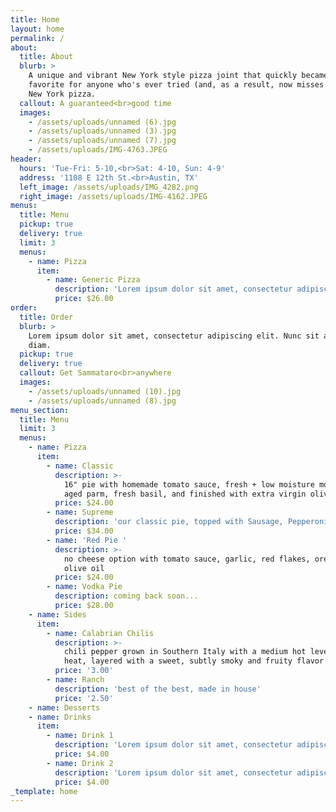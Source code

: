 ```yaml
---
title: Home
layout: home
permalink: /
about:
  title: About
  blurb: >
    A unique and vibrant New York style pizza joint that quickly became a
    favorite for anyone who's ever tried (and, as a result, now misses dearly)
    New York pizza.
  callout: A guaranteed<br>good time
  images:
    - /assets/uploads/unnamed (6).jpg
    - /assets/uploads/unnamed (3).jpg
    - /assets/uploads/unnamed (7).jpg
    - /assets/uploads/IMG-4763.JPEG
header:
  hours: 'Tue-Fri: 5-10,<br>Sat: 4-10, Sun: 4-9'
  address: '1108 E 12th St.<br>Austin, TX'
  left_image: /assets/uploads/IMG_4282.png
  right_image: /assets/uploads/IMG-4162.JPEG
menus:
  title: Menu
  pickup: true
  delivery: true
  limit: 3
  menus:
    - name: Pizza
      item:
        - name: Generic Pizza
          description: 'Lorem ipsum dolor sit amet, consectetur adipiscing elit.'
          price: $26.00
order:
  title: Order
  blurb: >
    Lorem ipsum dolor sit amet, consectetur adipiscing elit. Nunc sit amet nisl
    diam.
  pickup: true
  delivery: true
  callout: Get Sammataro<br>anywhere
  images:
    - /assets/uploads/unnamed (10).jpg
    - /assets/uploads/unnamed (8).jpg
menu_section:
  title: Menu
  limit: 3
  menus:
    - name: Pizza
      item:
        - name: Classic
          description: >-
            16" pie with homemade tomato sauce, fresh + low moisture mozzarella,
            aged parm, fresh basil, and finished with extra virgin olive oil
          price: $24.00
        - name: Supreme
          description: 'our classic pie, topped with Sausage, Pepperoni, Mushroom, & Shallot'
          price: $34.00
        - name: 'Red Pie '
          description: >-
            no cheese option with tomato sauce, garlic, red flakes, oregano,
            olive oil
          price: $24.00
        - name: Vodka Pie
          description: coming back soon...
          price: $28.00
    - name: Sides
      item:
        - name: Calabrian Chilis
          description: >-
            chili pepper grown in Southern Italy with a medium hot level of
            heat, layered with a sweet, subtly smoky and fruity flavor
          price: '3.00'
        - name: Ranch
          description: 'best of the best, made in house'
          price: '2.50'
    - name: Desserts
    - name: Drinks
      item:
        - name: Drink 1
          description: 'Lorem ipsum dolor sit amet, consectetur adipiscing elit.'
          price: $4.00
        - name: Drink 2
          description: 'Lorem ipsum dolor sit amet, consectetur adipiscing elit.'
          price: $4.00
_template: home
---
```



















































